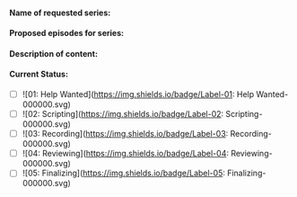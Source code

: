 #### Name of requested series:
<!-- Please add the name of the series you request to be created -->

#### Proposed episodes for series:
<!-- Please add the episodes to be included in lexicographical order -->

#### Description of content:
<!-- Please add a detailed description on what your requested series/videos should contain -->

#### Current Status:
<!-- Please tick the correct item, depending on the status of the issue -->

- [ ] ![01: Help Wanted](https://img.shields.io/badge/Label-01: Help Wanted-000000.svg)
- [ ] ![02: Scripting](https://img.shields.io/badge/Label-02: Scripting-000000.svg)
- [ ] ![03: Recording](https://img.shields.io/badge/Label-03: Recording-000000.svg)
- [ ] ![04: Reviewing](https://img.shields.io/badge/Label-04: Reviewing-000000.svg)
- [ ] ![05: Finalizing](https://img.shields.io/badge/Label-05: Finalizing-000000.svg)

